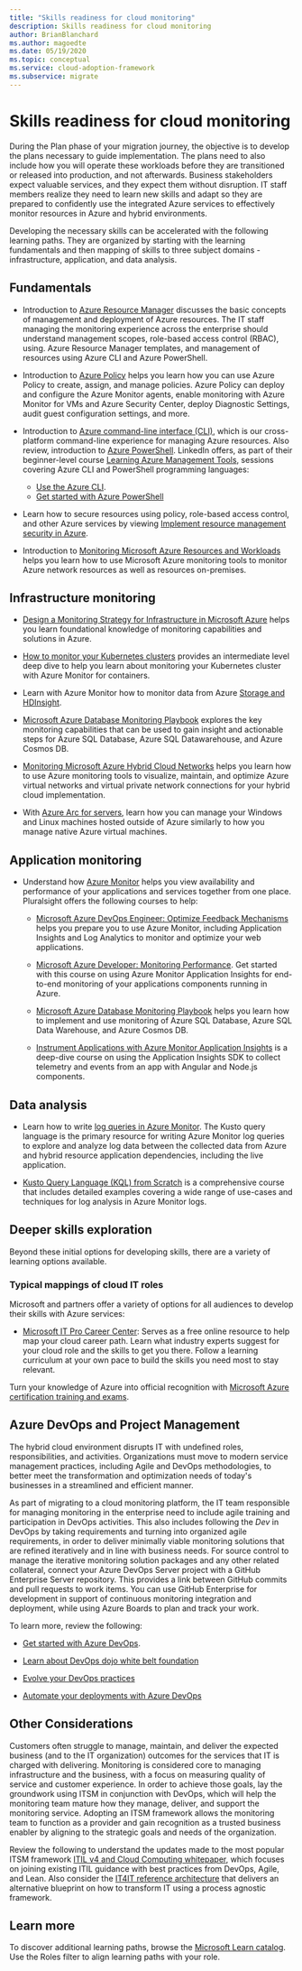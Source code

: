 ```yaml
---
title: "Skills readiness for cloud monitoring"
description: Skills readiness for cloud monitoring
author: BrianBlanchard
ms.author: magoedte
ms.date: 05/19/2020
ms.topic: conceptual
ms.service: cloud-adoption-framework
ms.subservice: migrate
---
```


<!-- cSpell:ignore kusto ITIL -->

# Skills readiness for cloud monitoring

During the Plan phase of your migration journey, the objective is to develop the plans necessary to guide implementation. The plans need to also include how you will operate these workloads before they are transitioned or released into production, and not afterwards. Business stakeholders expect valuable services, and they expect them without disruption. IT staff members realize they need to learn new skills and adapt so they are prepared to confidently use the integrated Azure services to effectively monitor resources in Azure and hybrid environments.

Developing the necessary skills can be accelerated with the following learning paths. They are organized by starting with the learning fundamentals and then mapping of skills to three subject domains - infrastructure, application, and data analysis.  


## Fundamentals

- Introduction to [Azure Resource Manager](https://docs.microsoft.com/azure/azure-resource-manager/management/overview) discusses the basic concepts of management and deployment of Azure resources. The IT staff managing the monitoring experience across the enterprise should understand management scopes, role-based access control (RBAC), using. Azure Resource Manager templates, and management of resources using Azure CLI and Azure PowerShell.

- Introduction to [Azure Policy](https://docs.microsoft.com/azure/governance/policy/overview) helps you learn how you can use Azure Policy to create, assign, and manage policies. Azure Policy can deploy and configure the Azure Monitor agents, enable monitoring with Azure Monitor for VMs and Azure Security Center, deploy Diagnostic Settings, audit guest configuration settings, and more.

- Introduction to [Azure command-line interface (CLI)](https://docs.microsoft.com/cli/azure/get-started-with-azure-cli?view=azure-cli-latest), which is our cross-platform command-line experience for managing Azure resources. Also review, introduction to [Azure PowerShell](https://docs.microsoft.com/powershell/azure/?view=azps-3.6.1). LinkedIn offers, as part of their beginner-level course [Learning Azure Management Tools](https://www.linkedin.com/learning/learning-azure-management-tools), sessions covering Azure CLI and PowerShell programming languages:

  - [Use the Azure CLI](https://www.linkedin.com/learning/learning-azure-management-tools/use-the-azure-cli).
  - [Get started with Azure PowerShell](https://www.linkedin.com/learning/learning-azure-management-tools/understand-azure-powershell)

- Learn how to secure resources using policy, role-based access control, and other Azure services by viewing [Implement resource management security in Azure](https://docs.microsoft.com/learn/paths/implement-resource-mgmt-security).

- Introduction to [Monitoring Microsoft Azure Resources and Workloads](https://app.pluralsight.com/library/courses/microsoft-azure-resources-workloads-monitoring-update/table-of-contents) helps you learn how to use Microsoft Azure monitoring tools to monitor Azure network resources as well as resources on-premises.

## Infrastructure monitoring

- [Design a Monitoring Strategy for Infrastructure in Microsoft Azure](https://www.pluralsight.com/courses/microsoft-azure-monitoring-strategy-infrastructure-design-update) helps you learn foundational knowledge of monitoring capabilities and solutions in Azure. 

- [How to monitor your Kubernetes clusters](https://www.youtube.com/watch?time_continue=3&v=RjsNmapggPU&feature=emb_logo) provides an intermediate level deep dive to help you learn about monitoring your Kubernetes cluster with Azure Monitor for containers.

- Learn with Azure Monitor how to monitor data from Azure [Storage and HDInsight](https://www.pluralsight.com/courses/microsoft-azure-data-storage-monitoring).

- [Microsoft Azure Database Monitoring Playbook](https://www.pluralsight.com/courses/microsoft-azure-database-playbook-monitoring) explores the key monitoring capabilities that can be used to gain insight and actionable steps for Azure SQL Database, Azure SQL Datawarehouse, and Azure Cosmos DB.

- [Monitoring Microsoft Azure Hybrid Cloud Networks](https://www.pluralsight.com/courses/microsoft-azure-hybrid-cloud-networks-monitoring) helps you learn how to use Azure monitoring tools to visualize, maintain, and optimize Azure virtual networks and virtual private network connections for your hybrid cloud implementation.

- With [Azure Arc for servers](https://docs.microsoft.com/azure/azure-arc/servers/overview), learn how you can manage your Windows and Linux machines hosted outside of Azure similarly to how you manage native Azure virtual machines.


## Application monitoring

- Understand how [Azure Monitor](https://docs.microsoft.com/azure/azure-monitor/overview) helps you view availability and performance of your applications and services together from one place. Pluralsight offers the following courses to help:

  - [Microsoft Azure DevOps Engineer: Optimize Feedback Mechanisms](https://www.pluralsight.com/courses/microsoft-azure-optimize-feedback-mechanisms) helps you prepare you to use Azure Monitor, including Application Insights and Log Analytics to monitor and optimize your web applications.

  - [Microsoft Azure Developer: Monitoring Performance](https://app.pluralsight.com/library/courses/microsoft-azure-performance-monitoring). Get started with this course on using Azure Monitor Application Insights for end-to-end monitoring of your applications components running in Azure.
  
  - [Microsoft Azure Database Monitoring Playbook](https://www.pluralsight.com/courses/microsoft-azure-database-playbook-monitoring) helps you learn how to implement and use monitoring of Azure SQL Database, Azure SQL Data Warehouse, and Azure Cosmos DB.

  - [Instrument Applications with Azure Monitor Application Insights](https://app.pluralsight.com/library/courses/microsoft-azure-application-insights-web-application-instrument) is a deep-dive course on using the Application Insights SDK to collect telemetry and events from an app with Angular and Node.js components.

## Data analysis

- Learn how to write [log queries in Azure Monitor](https://docs.microsoft.com/azure/azure-monitor/log-query/get-started-queries). The Kusto query language is the primary resource for writing Azure Monitor log queries to explore and analyze log data between the collected data from Azure and hybrid resource application dependencies, including the live application. 

- [Kusto Query Language (KQL) from Scratch](https://www.pluralsight.com/courses/kusto-query-language-kql-from-scratch) is a comprehensive course that includes detailed examples covering a wide range of use-cases and techniques for log analysis in Azure Monitor logs. 

## Deeper skills exploration

Beyond these initial options for developing skills, there are a variety of learning options available.

### Typical mappings of cloud IT roles

Microsoft and partners offer a variety of options for all audiences to develop their skills with Azure services:

- [Microsoft IT Pro Career Center](https://www.microsoft.com/itpro): Serves as a free online resource to help map your cloud career path. Learn what industry experts suggest for your cloud role and the skills to get you there. Follow a learning curriculum at your own pace to build the skills you need most to stay relevant.

Turn your knowledge of Azure into official recognition with [Microsoft Azure certification training and exams]( https://www.microsoft.com/learning/certification-overview.aspx).

## Azure DevOps and Project Management

The hybrid cloud environment disrupts IT with undefined roles, responsibilities, and activities. Organizations must move to modern service management practices, including Agile and DevOps methodologies, to better meet the transformation and optimization needs of today's businesses in a streamlined and efficient manner.

As part of migrating to a cloud monitoring platform, the IT team responsible for managing monitoring in the enterprise need to include agile training and participation in DevOps activities. This also includes following the _Dev_ in DevOps by taking requirements and turning into organized agile requirements, in order to deliver minimally viable monitoring solutions that are refined iteratively and in line with business needs. For source control to manage the iterative monitoring solution packages and any other related collateral, connect your Azure DevOps Server project with a GitHub Enterprise Server repository. This provides a link between GitHub commits and pull requests to work items. You can use GitHub Enterprise for development in support of continuous monitoring integration and deployment, while using Azure Boards to plan and track your work.

To learn more, review the following:

- [Get started with Azure DevOps](https://docs.microsoft.com/learn/modules/get-started-with-devops).

- [Learn about DevOps dojo white belt foundation](https://docs.microsoft.com/learn/paths/devops-dojo-white-belt-foundation)

- [Evolve your DevOps practices](https://docs.microsoft.com/learn/paths/evolve-your-devops-practices)

- [Automate your deployments with Azure DevOps](https://docs.microsoft.com/learn/paths/automate-deployments-azure-devops)

## Other Considerations

Customers often struggle to manage, maintain, and deliver the expected business (and to the IT organization) outcomes for the services that IT is charged with delivering. Monitoring is considered core to managing infrastructure and the business, with a focus on measuring quality of service and customer experience. In order to achieve those goals, lay the groundwork using ITSM in conjunction with DevOps, which will help the monitoring team mature how they manage, deliver, and support the monitoring service. Adopting an ITSM framework allows the monitoring team to function as a provider and gain recognition as a trusted business enabler by aligning to the strategic goals and needs of the organization.

Review the following to understand the updates made to the most popular ITSM framework [ITIL v4 and Cloud Computing whitepaper](https://www.axelos.com/case-studies-and-white-papers/itil-4-and-the-cloud), which focuses on joining existing ITIL guidance with best practices from DevOps, Agile, and Lean. Also consider the [IT4IT reference architecture](https://www.opengroup.org/it4it) that delivers an alternative blueprint on how to transform IT using a process agnostic framework.

## Learn more

To discover additional learning paths, browse the [Microsoft Learn catalog](https://docs.microsoft.com/learn/browse). Use the Roles filter to align learning paths with your role.
